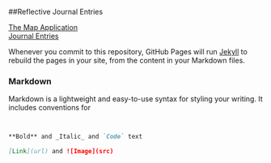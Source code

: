##Reflective Journal Entries

[The Map Application](https://safe-ridge-26253.herokuapp.com/)<br/>
[Journal Entries](https://github.com/rociomjaime/techAndActivism/edit/master/tomas.html) 

Whenever you commit to this repository, GitHub Pages will run [Jekyll](https://jekyllrb.com/) to rebuild the pages in your site, from the content in your Markdown files.

### Markdown

Markdown is a lightweight and easy-to-use syntax for styling your writing. It includes conventions for

```markdown


**Bold** and _Italic_ and `Code` text

[Link](url) and ![Image](src)
```




